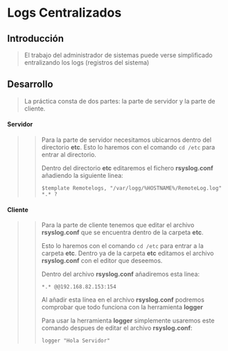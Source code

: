 # Logs Centralizados 
## Introducción
>El trabajo del administrador de sistemas puede verse simplificado entralizando los logs (registros del sistema)
## Desarrollo
>La práctica consta de dos partes: la parte de servidor y la parte de cliente.

#### Servidor

>>Para la parte de servidor necesitamos ubicarnos dentro del directorio **etc**. Esto lo haremos con el comando ```cd /etc``` para entrar al directorio. <p> Dentro del directorio **etc** editaremos el fichero **rsyslog.conf** añadiendo la siguiente linea: <p>```$template Remotelogs, "/var/logg/%HOSTNAME%/RemoteLog.log" *.* ?```

#### Cliente

>>Para la parte de cliente tenemos que editar el archivo **rsyslog.conf** que se encuentra dentro de la carpeta **etc**. <p>Esto lo haremos con el comando ```cd /etc``` para entrar a la carpeta **etc**. Dentro ya de la carpeta **etc** editamos el archivo **rsyslog.conf** con el editor que deseemos. <p>Dentro del archivo **rsyslog.conf** añadiremos esta linea:  <p>```*.* @@192.168.82.153:154``` <p> Al añadir esta línea en el archivo **rsyslog.conf** podremos comprobar que todo funciona con la herramienta **logger**  <p> Para usar la herramienta **logger** simplemente usaremos este comando despues de editar el archivo **rsyslog.conf**: <p>```logger "Hola Servidor"``` 


